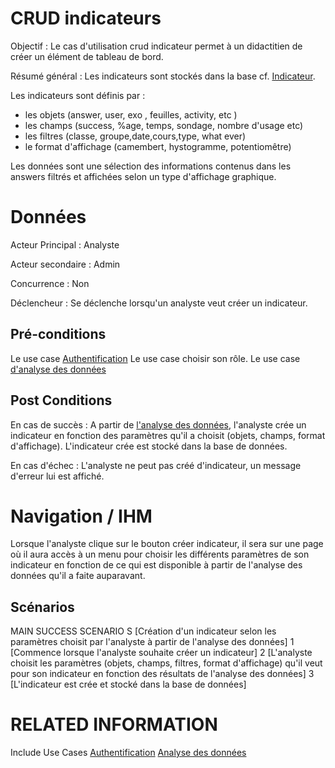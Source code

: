 
# CRUD indicateurs 

Objectif : Le cas d'utilisation crud indicateur permet à un didactitien de créer un élément de tableau de bord.


Résumé général : Les indicateurs sont stockés dans la base cf. [Indicateur](../concept/indicateur.md).

Les indicateurs sont définis par :
- les objets (answer, user, exo , feuilles, activity, etc )
- les champs (success, %age, temps, sondage, nombre d'usage etc)
- les filtres  (classe, groupe,date,cours,type, what ever) 
- le format d'affichage (camembert, hystogramme, potentiomêtre)

Les données sont une sélection des informations contenus dans les answers filtrés et affichées selon un type d'affichage graphique.


# Données

Acteur Principal : Analyste

Acteur secondaire : Admin

Concurrence : Non

Déclencheur : Se déclenche lorsqu'un analyste veut créer un indicateur.


## Pré-conditions

Le use case [Authentification](../utilisateur/authentification.md)
Le use case choisir son rôle.
Le use case [d'analyse des données](./analysedestraces.md)


## Post Conditions

En cas de succès : A partir de [l'analyse des données](./analysedestraces.md), l'analyste crée un indicateur en fonction des paramètres qu'il a choisit (objets, champs, format d'affichage). L'indicateur crée est stocké dans la base de données.

En cas d'échec : L'analyste ne peut pas créé d'indicateur, un message d'erreur lui est affiché.


# Navigation / IHM 

Lorsque l'analyste clique sur le bouton créer indicateur, il sera sur une page où il aura accès à un menu pour choisir les différents paramètres de son indicateur en fonction de ce qui est disponible à partir de l'analyse des données qu'il a faite auparavant.


## Scénarios

MAIN SUCCESS SCENARIO
S	[Création d'un indicateur selon les paramètres choisit par l'analyste à partir de l'analyse des données]
1	[Commence lorsque l'analyste souhaite créer un indicateur]
2   [L'analyste choisit les paramètres (objets, champs, filtres, format d'affichage) qu'il veut pour son indicateur en fonction des résultats de l'analyse des données]
3	[L'indicateur est crée et stocké dans la base de données]


# RELATED INFORMATION

Include Use Cases    [Authentification](../utilisateur/authentification.md)
                     [Analyse des données](./analysedestraces.md)


<!--- 
Author : Raphael
Validator : TODO
-->

